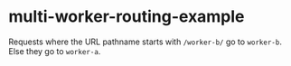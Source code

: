 # multi-worker-routing-example

Requests where the URL pathname starts with `/worker-b/` go to `worker-b`. Else they go to `worker-a`.
